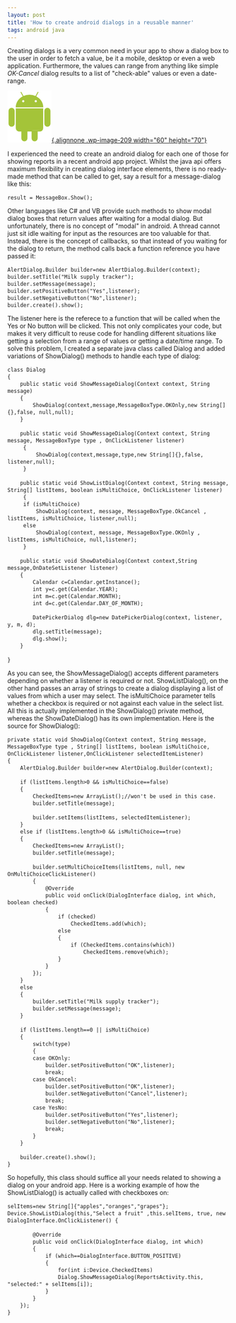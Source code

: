 ```yaml
---
layout: post
title: 'How to create android dialogs in a reusable manner'
tags: android java
---
```


Creating dialogs is a very common need in your app to show a dialog box to the user in order to fetch a value, be it a mobile, desktop or even a web application. Furthermore, the values can range from anything like simple *OK-Cancel* dialog results to a list of "check-able" values or even a date-range.<!--more-->

[![droid-man](/uploads/old/droid-man.png){.alignnone .wp-image-209 width="60" height="70"}](https://prahladyeri.github.io/uploads/old/droid-man.png)

I experienced the need to create an android dialog for each one of those for showing reports in a recent android app project. Whilst the java api offers maximum flexibility in creating dialog interface elements, there is no ready-made method that can be called to get, say a result for a message-dialog like this:

	result = MessageBox.Show();

Other languages like C\# and VB provide such methods to show modal dialog boxes that return values after waiting for a modal dialog. But unfortunately, there is no concept of "modal" in android. A thread cannot just sit idle waiting for input as the resources are too valuable for that. Instead, there is the concept of callbacks, so that instead of you waiting for the dialog to return, the method calls back a function reference you have passed it:

	AlertDialog.Builder builder=new AlertDialog.Builder(context);
	builder.setTitle("Milk supply tracker");
	builder.setMessage(message);
	builder.setPositiveButton("Yes",listener);
	builder.setNegativeButton("No",listener);
	builder.create().show();

The listener here is the referece to a function that will be called when the Yes or No button will be clicked. This not only complicates your code, but makes it very difficult to reuse code for handling different situations like getting a selection from a range of values or getting a date/time range. To solve this problem, I created a separate java class called Dialog and added variations of ShowDialog() methods to handle each type of dialog:

	class Dialog
	{
		public static void ShowMessageDialog(Context context, String message)
		{
			ShowDialog(context,message,MessageBoxType.OKOnly,new String[]{},false, null,null);
		}

		public static void ShowMessageDialog(Context context, String message, MessageBoxType type , OnClickListener listener)
		 {
			 ShowDialog(context,message,type,new String[]{},false, listener,null);
		 }

		public static void ShowListDialog(Context context, String message, String[] listItems, boolean isMultiChoice, OnClickListener listener)
		 {
		 if (isMultiChoice)
			 ShowDialog(context, message, MessageBoxType.OkCancel , listItems, isMultiChoice, listener,null);
		 else
			 ShowDialog(context, message, MessageBoxType.OKOnly , listItems, isMultiChoice, null,listener);
		 }

		public static void ShowDateDialog(Context context,String message,OnDateSetListener listener)
		{
			Calendar c=Calendar.getInstance();
			int y=c.get(Calendar.YEAR);
			int m=c.get(Calendar.MONTH);
			int d=c.get(Calendar.DAY_OF_MONTH);

			DatePickerDialog dlg=new DatePickerDialog(context, listener, y, m, d);
			dlg.setTitle(message);
			dlg.show();
		}

	}

As you can see, the ShowMessageDialog() accepts different parameters depending on whether a listener is required or not. ShowListDialog(), on the other hand passes an array of strings to create a dialog displaying a list of values from which a user may select. The isMultiChoice parameter tells whether a checkbox is required or not against each value in the select list. All this is actually implemented in the ShowDialog() private method, whereas the ShowDateDialog() has its own implementation. Here is the source for ShowDialog():

	private static void ShowDialog(Context context, String message, MessageBoxType type , String[] listItems, boolean isMultiChoice, OnClickListener listener,OnClickListener selectedItemListener)
	{
		AlertDialog.Builder builder=new AlertDialog.Builder(context);

		if (listItems.length>0 && isMultiChoice==false)
		{
			CheckedItems=new ArrayList();//won't be used in this case.
			builder.setTitle(message);

			builder.setItems(listItems, selectedItemListener);
		}
		else if (listItems.length>0 && isMultiChoice==true)
		{
			CheckedItems=new ArrayList();
			builder.setTitle(message);

			builder.setMultiChoiceItems(listItems, null, new OnMultiChoiceClickListener() 
			{
				@Override
				public void onClick(DialogInterface dialog, int which, boolean checked) 
				{
					if (checked)
						CheckedItems.add(which);
					else
					{
						if (CheckedItems.contains(which))
							CheckedItems.remove(which);
					}
				}
			});
		}
		else
		{
			builder.setTitle("Milk supply tracker");
			builder.setMessage(message);
		}

		if (listItems.length==0 || isMultiChoice)
		{
			switch(type)
			{
			case OKOnly:
				builder.setPositiveButton("OK",listener);
				break;
			case OkCancel:
				builder.setPositiveButton("OK",listener);
				builder.setNegativeButton("Cancel",listener);
				break;
			case YesNo:
				builder.setPositiveButton("Yes",listener);
				builder.setNegativeButton("No",listener);
				break;
			}           
		}

		builder.create().show();
	}

So hopefully, this class should suffice all your needs related to showing a dialog on your android app. Here is a working example of how the ShowListDialog() is actually called with checkboxes on:

	selItems=new String[]{"apples","oranges","grapes"};
	Device.ShowListDialog(this,"Select a fruit" ,this.selItems, true, new DialogInterface.OnClickListener() {

			@Override
			public void onClick(DialogInterface dialog, int which) 
			{
				if (which==DialogInterface.BUTTON_POSITIVE)
				{
					for(int i:Device.CheckedItems)
					Dialog.ShowMessageDialog(ReportsActivity.this, "selected:" + selItems[i]);
				}
			}
		});
	}

 
